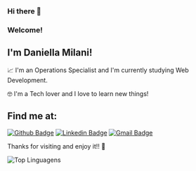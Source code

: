 ### Hi there 👋  
### Welcome!
 
## I'm Daniella Milani!
 
📈  I'm an Operations Specialist and I'm currently studying Web Development.

🤓  I'm a Tech lover and I love to learn new things! 
 
## Find me at:
[![Github Badge](https://img.shields.io/badge/-Github-000?style=flat-square&logo=Github&logoColor=white&link=https://github.com/danimilani)](https://github.com/danimilani)
[![Linkedin Badge](https://img.shields.io/badge/-LinkedIn-blue?style=flat-square&logo=Linkedin&logoColor=white&link=https://www.linkedin.com/in/daniella-milani/)](https://www.linkedin.com/in/daniella-milani/)
[![Gmail Badge](https://img.shields.io/badge/-Gmail-c14438?style=flat-square&logo=Gmail&logoColor=white&link=mailto:mp.danii@gmail.com)](mailto:mp.danii@gmail.com)
 
Thanks for visiting and enjoy it!! 💁‍


![Top Linguagens](https://github-readme-stats.vercel.app/api/top-langs/?username=danimilani&layout=compact)

